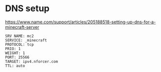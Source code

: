 # DNS setup
https://www.name.com/support/articles/205188518-setting-up-dns-for-a-minecraft-server


```
SRV NAME: mc2
SERVICE: _minecraft
PROTOCOL: tcp
PRIO: 1
WEIGHT: 1
PORT: 25566
TARGET: ipv4.nforcer.com
TTL: auto
```
